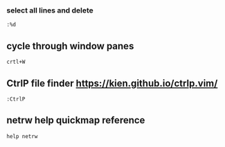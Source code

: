 ### select all lines and delete
`:%d`

## cycle through window panes
`crtl+W`

## CtrlP file finder https://kien.github.io/ctrlp.vim/
`:CtrlP`

## netrw help quickmap reference
`help netrw`
